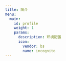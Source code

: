 ```yaml
---
title: 简介
menu:
  main:
    id: profile
    weight: 1
    params:
      description: 环境配置
      icon:
        vendor: bs
        name: incognito
---
```

